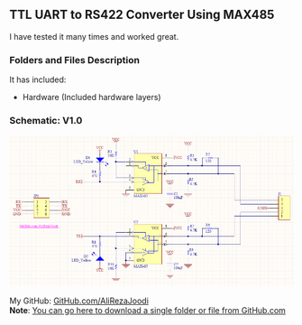 ## TTL UART to RS422 Converter Using MAX485
  
I have tested it many times and worked great.

### Folders and Files Description
It has included:
- Hardware (Included hardware layers)

### Schematic: V1.0
![](Hardware/V1.0.png)

My GitHub: [GitHub.com/AliRezaJoodi](https://github.com/AliRezaJoodi)  
**Note**: [You can go here to download a single folder or file from GitHub.com](https://minhaskamal.github.io/DownGit/#/home)